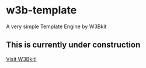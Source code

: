 # w3b-template
A very simple Template Engine by W3Bkit

## This is currently under construction

[Visit W3Bkit!](http://w3bkit.com)